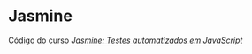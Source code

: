 # Jasmine
Código do curso *[Jasmine: Testes automatizados em JavaScript](https://www.alura.com.br/curso-online-testes-automatizados-em-javascript-com-jasmine)*
